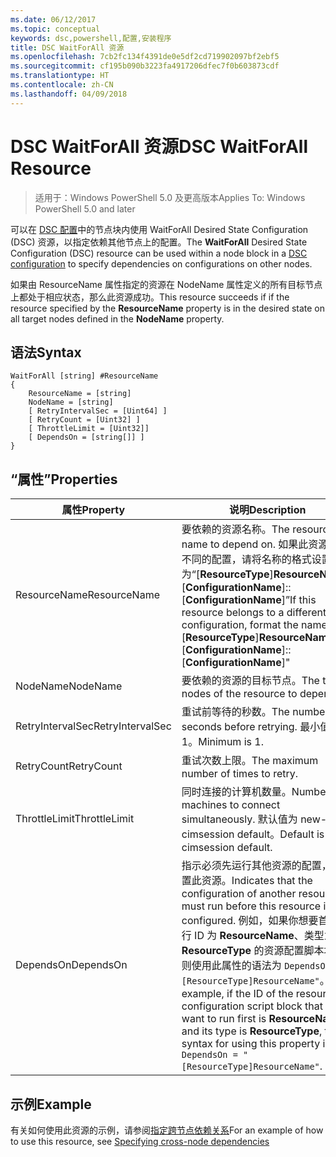 ```yaml
---
ms.date: 06/12/2017
ms.topic: conceptual
keywords: dsc,powershell,配置,安装程序
title: DSC WaitForAll 资源
ms.openlocfilehash: 7cb2fc134f4391de0e5df2cd719902097bf2ebf5
ms.sourcegitcommit: cf195b090b3223fa4917206dfec7f0b603873cdf
ms.translationtype: HT
ms.contentlocale: zh-CN
ms.lasthandoff: 04/09/2018
---
```

# <a name="dsc-waitforall-resource"></a><span data-ttu-id="82277-103">DSC WaitForAll 资源</span><span class="sxs-lookup"><span data-stu-id="82277-103">DSC WaitForAll Resource</span></span>

> <span data-ttu-id="82277-104">适用于：Windows PowerShell 5.0 及更高版本</span><span class="sxs-lookup"><span data-stu-id="82277-104">Applies To: Windows PowerShell 5.0 and later</span></span>

<span data-ttu-id="82277-105">可以在 [DSC 配置](configurations.md)中的节点块内使用 WaitForAll Desired State Configuration (DSC) 资源，以指定依赖其他节点上的配置。</span><span class="sxs-lookup"><span data-stu-id="82277-105">The **WaitForAll** Desired State Configuration (DSC) resource can be used within a node block in a [DSC configuration](configurations.md) to specify dependencies on configurations on other nodes.</span></span>

<span data-ttu-id="82277-106">如果由 ResourceName 属性指定的资源在 NodeName 属性定义的所有目标节点上都处于相应状态，那么此资源成功。</span><span class="sxs-lookup"><span data-stu-id="82277-106">This resource succeeds if if the resource specified by the **ResourceName** property is in the desired state on all target nodes defined in the **NodeName** property.</span></span>


## <a name="syntax"></a><span data-ttu-id="82277-107">语法</span><span class="sxs-lookup"><span data-stu-id="82277-107">Syntax</span></span>

```
WaitForAll [string] #ResourceName
{
    ResourceName = [string]
    NodeName = [string]
    [ RetryIntervalSec = [Uint64] ]
    [ RetryCount = [Uint32] ]
    [ ThrottleLimit = [Uint32]]
    [ DependsOn = [string[]] ]
}
```

## <a name="properties"></a><span data-ttu-id="82277-108">“属性”</span><span class="sxs-lookup"><span data-stu-id="82277-108">Properties</span></span>

|  <span data-ttu-id="82277-109">属性</span><span class="sxs-lookup"><span data-stu-id="82277-109">Property</span></span>  |  <span data-ttu-id="82277-110">说明</span><span class="sxs-lookup"><span data-stu-id="82277-110">Description</span></span>   |
|---|---|
| <span data-ttu-id="82277-111">ResourceName</span><span class="sxs-lookup"><span data-stu-id="82277-111">ResourceName</span></span>| <span data-ttu-id="82277-112">要依赖的资源名称。</span><span class="sxs-lookup"><span data-stu-id="82277-112">The resource name to depend on.</span></span> <span data-ttu-id="82277-113">如果此资源属于不同的配置，请将名称的格式设置为“[__ResourceType__]__ResourceName__::[__ConfigurationName__]::[__ConfigurationName__]”</span><span class="sxs-lookup"><span data-stu-id="82277-113">If this resource belongs to a different configuration, format the name as "[__ResourceType__]__ResourceName__::[__ConfigurationName__]::[__ConfigurationName__]"</span></span>|
| <span data-ttu-id="82277-114">NodeName</span><span class="sxs-lookup"><span data-stu-id="82277-114">NodeName</span></span>| <span data-ttu-id="82277-115">要依赖的资源的目标节点。</span><span class="sxs-lookup"><span data-stu-id="82277-115">The target nodes of the resource to depend on.</span></span>|
| <span data-ttu-id="82277-116">RetryIntervalSec</span><span class="sxs-lookup"><span data-stu-id="82277-116">RetryIntervalSec</span></span>| <span data-ttu-id="82277-117">重试前等待的秒数。</span><span class="sxs-lookup"><span data-stu-id="82277-117">The number of seconds before retrying.</span></span> <span data-ttu-id="82277-118">最小值为 1。</span><span class="sxs-lookup"><span data-stu-id="82277-118">Minimum is 1.</span></span>|
| <span data-ttu-id="82277-119">RetryCount</span><span class="sxs-lookup"><span data-stu-id="82277-119">RetryCount</span></span>| <span data-ttu-id="82277-120">重试次数上限。</span><span class="sxs-lookup"><span data-stu-id="82277-120">The maximum number of times to retry.</span></span>|
| <span data-ttu-id="82277-121">ThrottleLimit</span><span class="sxs-lookup"><span data-stu-id="82277-121">ThrottleLimit</span></span>| <span data-ttu-id="82277-122">同时连接的计算机数量。</span><span class="sxs-lookup"><span data-stu-id="82277-122">Number of machines to connect simultaneously.</span></span> <span data-ttu-id="82277-123">默认值为 new-cimsession default。</span><span class="sxs-lookup"><span data-stu-id="82277-123">Default is new-cimsession default.</span></span>|
| <span data-ttu-id="82277-124">DependsOn</span><span class="sxs-lookup"><span data-stu-id="82277-124">DependsOn</span></span> | <span data-ttu-id="82277-125">指示必须先运行其他资源的配置，再配置此资源。</span><span class="sxs-lookup"><span data-stu-id="82277-125">Indicates that the configuration of another resource must run before this resource is configured.</span></span> <span data-ttu-id="82277-126">例如，如果你想要首先运行 ID 为 __ResourceName__、类型为 __ResourceType__ 的资源配置脚本块，则使用此属性的语法为 `DependsOn = "[ResourceType]ResourceName"`。</span><span class="sxs-lookup"><span data-stu-id="82277-126">For example, if the ID of the resource configuration script block that you want to run first is __ResourceName__ and its type is __ResourceType__, the syntax for using this property is `DependsOn = "[ResourceType]ResourceName"`.</span></span>|


## <a name="example"></a><span data-ttu-id="82277-127">示例</span><span class="sxs-lookup"><span data-stu-id="82277-127">Example</span></span>

<span data-ttu-id="82277-128">有关如何使用此资源的示例，请参阅[指定跨节点依赖关系](crossNodeDependencies.md)</span><span class="sxs-lookup"><span data-stu-id="82277-128">For an example of how to use this resource, see [Specifying cross-node dependencies](crossNodeDependencies.md)</span></span>
